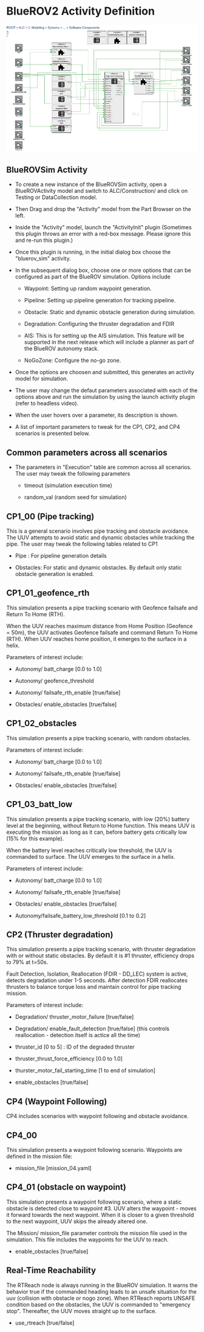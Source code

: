 BlueROV2 Activity Definition
===========================

![System Architecture of BlueROV2 UUV](./imgs/webgme_model.png)


BlueROVSim Activity
-------------------

- To create  a new instance of the BlueROVSim activity, open a BlueROVActivity  model and switch to ALC/Construction/ and click on Testing or DataCollection model.

- Then Drag and drop the "Activity" model from the Part Browser on the left.

- Inside the "Activity" model, launch the "ActivityInit" plugin  (Sometimes this plugin throws an error with a red-box message. Please ignore this and re-run this plugin.)

- Once this plugin is running, in the initial dialog box choose the "bluerov_sim" activity.

- In the subsequent dialog box, choose one or more options that can be configured as part of the BlueROV simulation. Options include 
  
   - Waypoint: Setting up random waypoint generation.

   - Pipeline: Setting up pipeline generation for tracking pipeline.

   - Obstacle:  Static and dynamic obstacle generation during simulation.

   - Degradation: Configuring the thruster degradation and FDIR

   - AIS: This is for setting up the AIS simulation. This feature will be supported in the next release which will include a planner as part of the BlueROV autonomy stack.

   - NoGoZone: Configure the no-go zone.

- Once the options are choosen and submitted, this generates an activity model for simulation.

- The user may change the defaut parameters associated with each of the options above and run the simulation by using the launch activity plugin (refer to headless video).

- When the user hovers over a parameter, its description is shown.

- A list of important parameters to tweak for the CP1, CP2, and CP4 scenarios is presented below.


Common parameters across all scenarios
--------------------------------------

- The parameters in "Execution" table are common across all scenarios. The user may 
   tweak the following parameters

    - timeout (simulation execution time)

    - random_val (random seed for simulation)


CP1_00 (Pipe tracking)
----------------------

This is a general scenario involves pipe tracking and obstacle avoidance. The UUV attempts to avoid static and dynamic obstacles while tracking the pipe. The user may tweak the following tables related to CP1

  - Pipe : For pipeline generation details

  - Obstacles: For static and dynamic obstacles. By default only static obstacle generation is enabled.


CP1_01_geofence_rth
-------------------
This simulation presents a pipe tracking scenario with Geofence failsafe and Return To Home (RTH).

When the UUV reaches maximum distance from Home Position (Geofence = 50m), the UUV activates Geofence failsafe and command Return To Home (RTH).
When UUV reaches home position, it emerges to the surface in a helix.


Parameters of interest include:

 - Autonomy/ batt_charge [0.0 to 1.0]
 
 - Autonomy/ geofence_threshold

 - Autonomy/ failsafe_rth_enable [true/false]

 - Obstacles/ enable_obstacles [true/false]


CP1_02_obstacles
----------------
This simulation presents a pipe tracking scenario, with random obstacles.


Parameters of interest include:

 - Autonomy/ batt_charge [0.0 to 1.0]
 
 - Autonomy/ failsafe_rth_enable [true/false]

 - Obstacles/ enable_obstacles [true/false]


CP1_03_batt_low
---------------
This simulation presents a pipe tracking scenario, with low (20%) battery level at the beginning, without Return to Home function. This means UUV is executing the mission as long as it can, before battery gets critically low (15% for this example).

When the battery level reaches critically low threshold, the UUV is commanded to surface. 
The UUV emerges to the surface in a helix. 


Parameters of interest include:

 - Autonomy/ batt_charge [0.0 to 1.0]
 
 - Autonomy/ failsafe_rth_enable [true/false]

 - Obstacles/ enable_obstacles [true/false]

 - Autonomy/failsafe_battery_low_threshold [0.1 to 0.2]





CP2 (Thruster degradation)
-------------------------

This simulation presents a pipe tracking scenario, with thruster degradation with or without static obstacles. By default it is #1 thruster, efficiency drops to 79% at t=50s.

Fault Detection, Isolation, Reallocation (FDIR - DD_LEC) system is active, detects degradation under 1-5 seconds. After detection FDIR reallocates thrusters to balance torque loss and maintain control for pipe tracking mission.


Parameters of interest include:

 - Degradation/ thruster_motor_failure [true/false]
 
 - Degradation/ enable_fault_detection [true/false] (this controls reallocation - detection itself is actice all the time)
 
 - thruster_id [0 to 5] : ID of the degraded thruster

  - thruster_thrust_force_efficiency [0.0 to 1.0]

  - thurster_motor_fail_starting_time [1 to end of simulation]

  - enable_obstacles [true/false]



CP4 (Waypoint Following)
------------------------

CP4 includes scenarios with waypoint following and obstacle avoidance.


CP4_00
------
This simulation presents a waypoint following scenario. Waypoints are defined in the mission file:

 - mission_file [mission_04.yaml]

CP4_01 (obstacle on waypoint)
-----------------------------
This simulation presents a waypoint following scenario, where a static obstacle is detected close to waypoint #3. UUV alters the waypoint - moves it forward towards the next waypoint. When it is closer to a given threshold to the next waypoint, UUV skips the already altered one.

The Mission/ mission_file parameter controls the mission file used in the simulation. This file includes the waypoints for the UUV to reach.

  - enable_obstacles [true/false]


Real-Time Reachability
----------------------
The RTReach node is always running in the BlueROV simulation. It warns the behavior true if the commanded heading leads to an unsafe situation for the uuv (collision with obstacle or nogo zone).  When RTReach reports UNSAFE condition based on the obstacles,  the UUV is commanded to  "emergency stop". Thereafter, the UUV moves straight up to the surface.

  - use_rtreach [true/false]
